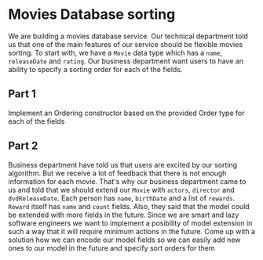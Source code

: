 # Movies Database sorting
We are building a movies database service. Our technical department told us that one of the main features of our service should be flexible movies sorting.
To start with, we have a `Movie` data type which has a `name`, `releaseDate` and `rating`. 
Our business department want users to have an ability to specify a sorting order for each of the fields.
## Part 1
Implement an Ordering constructor based on the provided Order type for each of the fields
## Part 2
Business department have told us that users are excited by our sorting algorithm. 
But we receive a lot of feedback that there is not enough information for each movie. 
That's why our business department came to us and told that we should extend our `Movie` with `actors`, `director` and `dvdReleaseDate`. Each person has `name`, `birthDate` and a list of `rewards`. `Reward` itself has `name` and `count` fields.
Also, they said that the model could be extended with more fields in the future. 
Since we are smart and lazy software engineers we want to implement a posibility of model extension in such a way that it will require minimum actions in the future.
Come up with a solution how we can encode our model fields so we can easily add new ones to our model in the future and specify sort orders for them
